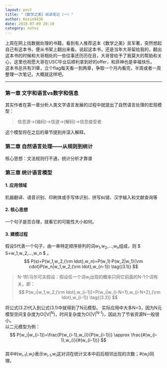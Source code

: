 ```yaml
---
layout: post
title: "《数学之美》阅读笔记（一）"
author: Kevin9436
date: 2018-07-09 20:10
category: notes
---
```


上周在网上找数据处理的书籍，看到有人推荐这本《数学之美》吴军著，突然想起自己有这本书，便从书架上翻出来看。说起这本书，还是当年大哥留给我的，翻出这本书的时候和大哥相处的一些往事还历历在目，大哥曾给予了我莫大的帮助和关心，这里也祝愿大哥在USC毕业后顺利拿到好的offer，和菲神也是幸福快乐。  
这本书总共有31章，立个flag每天看一到两章，争取一个月内看完，半周或者一周整理一次笔记，大概就这样吧。  

****  
<script type="text/javascript" src="http://cdn.mathjax.org/mathjax/latest/MathJax.js?config=default"></script>  
### 第一章 文字和语言vs数字和信息  
其实作者在第一章分析人类文字语言发展的过程中就提出了自然语言处理的宏观模型：

> 信息源->(编码)->信道->(解码)->信息接受者  

这个模型将在之后的章节提到并深入解释。  
### 第二章 自然语言处理——从规则到统计  
核心思想：文法规则行不通，统计分析才靠谱  
### 第三章 统计语言模型  
#### 1. 应用领域
机器翻译、语音识别、印刷体或手写体识别、拼写纠错、汉字输入和文献查询等  
#### 2. 核心思想
一个句子是否合理，就看它的可能性大小如何。
#### 3. 建模过程  
假设S代表一个句子，由一串特定顺序排列的词w<sub>1</sub>,w<sub>2</sub>,...,w<sub>n</sub>组成，则 $ S=w_1,w_2,...,w_n $ 。  
$$ P(s)=P(w_1,w_2,{\rm ldot},w_n)=P(w_1)·P(w_2|w_1){\rm cdot}P(w_n|w_1,w_2,{\rm ldot},w_{n-1}) \tag{(3.1)} $$

> N-1阶马尔可夫假设：假设任一个词w<sub>i</sub>出现的概率只同它前面的N-1个词有关。即：  
> $$ P(w_i|w_1,w_2,{\rm ldot},w_{i-1})=P(w_i|w_{i-N+1},w_{i-N+2},{\rm ldot},w_{i-1}) \tag{(3.2)} $$

将公式(3.2)代入到公式(3.1)中就得到了N元模型。 实际应用中大多N=3，因为N元模型空间复杂度为O(|V|<sup>N</sup>)，时间复杂度为O(|V|<sup>N-1</sup>)，因此为了节省资源N一般很小。  
以二元模型为例：  
$$ P(w_i|w_{i-1})=\frac{P(w_{i-1},w_i)}{P(w_{i-1})} \approx \frac{#(w_{i-1},w_i)}{#(w_{i-1})} $$  
其中#(w<sub>i-1</sub>),w<sub>i</sub>)表示w<sub>i-1</sub>,w<sub>i</sub>这对词在统计文本中前后相邻出现的次数；#(w<sub>i</sub>)同理。
